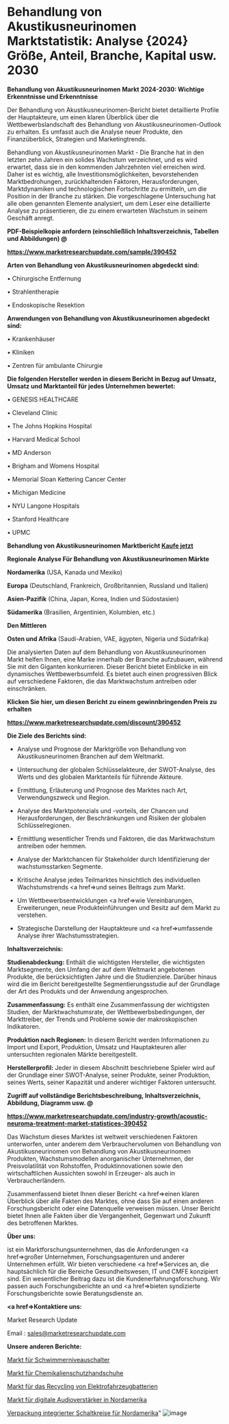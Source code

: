 # Behandlung von Akustikusneurinomen Marktstatistik: Analyse {2024} Größe, Anteil, Branche, Kapital usw. 2030

<strong>Behandlung von Akustikusneurinomen Markt 2024-2030: Wichtige Erkenntnisse und Erkenntnisse</strong>

Der Behandlung von Akustikusneurinomen-Bericht bietet detaillierte Profile der Hauptakteure, um einen klaren Überblick über die Wettbewerbslandschaft des Behandlung von Akustikusneurinomen-Outlook zu erhalten. Es umfasst auch die Analyse neuer Produkte, den Finanzüberblick, Strategien und Marketingtrends.

Behandlung von Akustikusneurinomen Markt - Die Branche hat in den letzten zehn Jahren ein solides Wachstum verzeichnet, und es wird erwartet, dass sie in den kommenden Jahrzehnten viel erreichen wird. Daher ist es wichtig, alle Investitionsmöglichkeiten, bevorstehenden Marktbedrohungen, zurückhaltenden Faktoren, Herausforderungen, Marktdynamiken und technologischen Fortschritte zu ermitteln, um die Position in der Branche zu stärken. Die vorgeschlagene Untersuchung hat alle oben genannten Elemente analysiert, um dem Leser eine detaillierte Analyse zu präsentieren, die zu einem erwarteten Wachstum in seinem Geschäft anregt.



<strong><b>PDF-Beispielkopie anfordern (einschließlich Inhaltsverzeichnis, Tabellen und Abbildungen) @ </b></strong>

<strong><a href=https://www.marketresearchupdate.com/sample/390452>

<strong>https://www.marketresearchupdate.com/sample/390452</u></a></strong></strong>



<strong>Arten von Behandlung von Akustikusneurinomen abgedeckt sind:</strong>

• Chirurgische Entfernung

• Strahlentherapie

• Endoskopische Resektion



<strong>Anwendungen von Behandlung von Akustikusneurinomen abgedeckt sind:</strong>

• Krankenhäuser

• Kliniken

• Zentren für ambulante Chirurgie



<strong>Die folgenden Hersteller werden in diesem Bericht in Bezug auf Umsatz, Umsatz und Marktanteil für jedes Unternehmen bewertet:</strong>

• GENESIS HEALTHCARE

• Cleveland Clinic

• The Johns Hopkins Hospital

• Harvard Medical School

• MD Anderson

• Brigham and Womens Hospital

• Memorial Sloan Kettering Cancer Center

• Michigan Medicine

• NYU Langone Hospitals

• Stanford Healthcare

• UPMC



<strong>Behandlung von Akustikusneurinomen Marktbericht <a href=https://www.marketresearchupdate.com/buynow/390452>Kaufe jetzt</a></strong>



<strong>Regionale Analyse Für Behandlung von Akustikusneurinomen Märkte</strong>



<strong>Nordamerika</strong> (USA, Kanada und Mexiko)



<strong>Europa</strong> (Deutschland, Frankreich, Großbritannien, Russland und Italien)



<strong>Asien-Pazifik</strong> (China, Japan, Korea, Indien und Südostasien)



<strong>Südamerika</strong> (Brasilien, Argentinien, Kolumbien, etc.)



<strong>Den Mittleren</strong> 

<strong>Osten und Afrika</strong> (Saudi-Arabien, VAE, ägypten, Nigeria und Südafrika)

Die analysierten Daten auf dem Behandlung von Akustikusneurinomen Markt helfen Ihnen, eine Marke innerhalb der Branche aufzubauen, während Sie mit den Giganten konkurrieren. Dieser Bericht bietet Einblicke in ein dynamisches Wettbewerbsumfeld. Es bietet auch einen progressiven Blick auf verschiedene Faktoren, die das Marktwachstum antreiben oder einschränken.



<strong>Klicken Sie hier, um diesen Bericht zu einem gewinnbringenden Preis zu erhalten
</strong>

<strong><a href=https://www.marketresearchupdate.com/discount/390452>https://www.marketresearchupdate.com/discount/390452</b></u></strong></a>



<strong>Die Ziele des Berichts sind:</strong>

- Analyse und Prognose der Marktgröße von Behandlung von Akustikusneurinomen Branchen auf dem Weltmarkt.

- Untersuchung der globalen Schlüsselakteure, der SWOT-Analyse, des Werts und des globalen Marktanteils für führende Akteure.

- Ermittlung, Erläuterung und Prognose des Marktes nach Art, Verwendungszweck und Region.

- Analyse des Marktpotenzials und -vorteils, der Chancen und Herausforderungen, der Beschränkungen und Risiken der globalen Schlüsselregionen.

- Ermittlung wesentlicher Trends und Faktoren, die das Marktwachstum antreiben oder hemmen.

- Analyse der Marktchancen für Stakeholder durch Identifizierung der wachstumsstarken Segmente.

- Kritische Analyse jedes Teilmarktes hinsichtlich des individuellen Wachstumstrends <a href=>und</a> seines Beitrags zum Markt.

- Um Wettbewerbsentwicklungen <a href=>wie</a> Vereinbarungen, Erweiterungen, neue Produkteinführungen und Besitz auf dem Markt zu verstehen.

- Strategische Darstellung der Hauptakteure und <a href=>umfas</a>sende Analyse ihrer Wachstumsstrategien.



<strong>Inhaltsverzeichnis:</strong>



<strong>Studienabdeckung:</strong> Enthält die wichtigsten Hersteller, die wichtigsten Marktsegmente, den Umfang der auf dem Weltmarkt angebotenen Produkte, die berücksichtigten Jahre und die Studienziele. Darüber hinaus wird die im Bericht bereitgestellte Segmentierungsstudie auf der Grundlage der Art des Produkts und der Anwendung angesprochen.



<strong>Zusammenfassung:</strong> Es enthält eine Zusammenfassung der wichtigsten Studien, der Marktwachstumsrate, der Wettbewerbsbedingungen, der Markttreiber, der Trends und Probleme sowie der makroskopischen Indikatoren.



<strong>Produktion nach Regionen:</strong> In diesem Bericht werden Informationen zu Import und Export, Produktion, Umsatz und Hauptakteuren aller untersuchten regionalen Märkte bereitgestellt.



<strong>Herstellerprofil:</strong> Jeder in diesem Abschnitt beschriebene Spieler wird auf der Grundlage einer SWOT-Analyse, seiner Produkte, seiner Produktion, seines Werts, seiner Kapazität und anderer wichtiger Faktoren untersucht.



<strong><b>Zugriff auf vollständige Berichtsbeschreibung, Inhaltsverzeichnis, Abbildung, Diagramm usw. @ </b></strong>

<strong><a href=https://www.marketresearchupdate.com/industry-growth/acoustic-neuroma-treatment-market-statistices-390452>https://www.marketresearchupdate.com/industry-growth/acoustic-neuroma-treatment-market-statistices-390452</a></strong>

Das Wachstum dieses Marktes ist weltweit verschiedenen Faktoren unterworfen, unter anderem dem Verbrauchervolumen von Behandlung von Akustikusneurinomen von Behandlung von Akustikusneurinomen Produkten, Wachstumsmodellen anorganischer Unternehmen, der Preisvolatilität von Rohstoffen, Produktinnovationen sowie den wirtschaftlichen Aussichten sowohl in Erzeuger- als auch in Verbraucherländern.

Zusammenfassend bietet Ihnen dieser Bericht <a href=>einen</a> klaren Überblick über alle Fakten des Marktes, ohne dass Sie auf einen anderen Forschungsbericht oder eine Datenquelle verweisen müssen. Unser Bericht bietet Ihnen alle Fakten über die Vergangenheit, Gegenwart und Zukunft des betroffenen Marktes.



<strong>Über uns:</strong>

 ist ein Marktforschungsunternehmen, das die Anforderungen <a href=>großer</a> Unternehmen, Forschungsagenturen und anderer Unternehmen erfüllt. Wir bieten verschiedene <a href=>Services</a> an, die hauptsächlich für die Bereiche Gesundheitswesen, IT und CMFE konzipiert sind. Ein wesentlicher Beitrag dazu ist die Kundenerfahrungsforschung. Wir passen auch Forschungsberichte an und <a href=>bieten</a> syndizierte Forschungsberichte sowie Beratungsdienste an.



<strong><a href=>Kontaktiere uns:</a></strong>

Market Research Update

Email : sales@marketresearchupdate.com



<strong>Unsere anderen Berichte:</strong>

<a href=https://www.linkedin.com/pulse/float-level-switch-market-2023-trends-new-research-report>Markt für Schwimmerniveauschalter</a>

<a href=https://www.linkedin.com/pulse/chemical-protection-gloves-market-top>Markt für Chemikalienschutzhandschuhe</a>

<a href=https://www.linkedin.com/pulse/electric-vehicle-battery-recycling-market-research-1f>Markt für das Recycling von Elektrofahrzeugbatterien</a>

<a href=https://www.linkedin.com/pulse/north-america-digital-audio-amplifiers-market-2023-challenges>Markt für digitale Audioverstärker in Nordamerika</a>

<a href=https://www.linkedin.com/pulse/north-america-integrated-circuit-packaging>Verpackung integrierter Schaltkreise für Nordamerika</a>"
![image](https://github.com/Gayatrikarjule/Market-Analysis-361/assets/97346546/d287d681-607b-465e-b865-8d65fdc60cc2)
